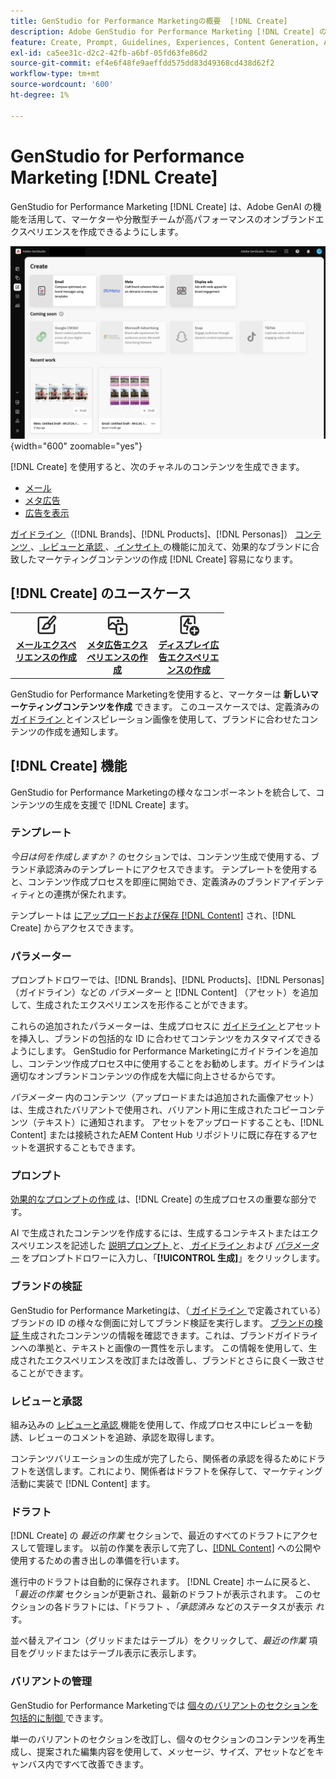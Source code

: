 ```yaml
---
title: GenStudio for Performance Marketingの概要  [!DNL Create]
description: Adobe GenStudio for Performance Marketing [!DNL Create] のジェネレーティブ AI を使用して、高パフォーマンスのオンブランドコンテンツを迅速に生成します。
feature: Create, Prompt, Guidelines, Experiences, Content Generation, Approval
exl-id: ca5ee31c-d2c2-42fb-a6bf-05fd63fe86d2
source-git-commit: ef4e6f48fe9aeffdd575dd83d49368cd438d62f2
workflow-type: tm+mt
source-wordcount: '600'
ht-degree: 1%

---
```


# GenStudio for Performance Marketing [!DNL Create]

GenStudio for Performance Marketing [!DNL Create] は、Adobe GenAI の機能を活用して、マーケターや分散型チームが高パフォーマンスのオンブランドエクスペリエンスを作成できるようにします。

![ ダッシュボードを作成 ](/help/assets/create.png){width="600" zoomable="yes"}

[!DNL Create] を使用すると、次のチャネルのコンテンツを生成できます。

* [メール](email-experiences.md)
* [ メタ広告 ](meta-experiences.md)
* [ 広告を表示 ](display-ad-experiences.md)

[ ガイドライン ](/help/user-guide/guidelines/overview.md) （[!DNL Brands]、[!DNL Products]、[!DNL Personas]） [ コンテンツ ](/help/user-guide/content/overview.md)、[ レビューと承認 ](/help/user-guide/approvals/overview.md)、[ インサイト ](/help/user-guide/insights/overview.md) の機能に加えて、効果的なブランドに合致したマーケティングコンテンツの作成 [!DNL Create] 容易になります。

## [!DNL Create] のユースケース

<table style="table-layout:fixed">
<tr style="border: 0;">
   <td align="center" valign="top" width="100">
      <a href="/help/user-guide/create/create-email-experience.md">
      <img alt="コンテンツを新規作成" src="../../assets/icons/icon-create.svg" width="35">
      </a>
      <div>
         <a href="/help/user-guide/create/create-email-experience.md">
         <strong> メールエクスペリエンスの作成 </strong>
         </a>
      </div>
   </td>
   <td align="center" valign="top" width="100">
      <a href="/help/user-guide/create/create-meta-ad.md">
      <img alt="メタ広告エクスペリエンスの作成" src="../../assets/icons/icon-asset.svg" width="35">
      </a>
      <div>
         <a href="/help/user-guide/create/create-meta-ad.md">
         <strong> メタ広告エクスペリエンスの作成 </strong>
         </a>
      </div>
   </td>
   <td align="center" valign="top" width="100">
      <a href="/help/user-guide/create/create-display-ad.md">
      <img alt="ディスプレイとエクスペリエンスの作成" src="../../assets/icons/icon-addTemplate.svg" width="35">
      </a>
      <div>
         <a href="/help/user-guide/create/create-display-ad.md">
         <strong> ディスプレイ広告エクスペリエンスの作成 </strong>
         </a>
      </div>
   </td>
</tr>
</table>

GenStudio for Performance Marketingを使用すると、マーケターは **新しいマーケティングコンテンツを作成** できます。 このユースケースでは、定義済みの [ ガイドライン ](/help/user-guide/guidelines/overview.md) とインスピレーション画像を使用して、ブランドに合わせたコンテンツの作成を通知します。

## [!DNL Create] 機能

GenStudio for Performance Marketingの様々なコンポーネントを統合して、コンテンツの生成を支援で [!DNL Create] ます。

### テンプレート

_今日は何を作成しますか？_ のセクションでは、コンテンツ生成で使用する、ブランド承認済みのテンプレートにアクセスできます。 テンプレートを使用すると、コンテンツ作成プロセスを即座に開始でき、定義済みのブランドアイデンティティとの連携が保たれます。

テンプレートは [ にアップロードおよび保存  [!DNL Content]](/help/user-guide/content/overview.md) され、[!DNL Create] からアクセスできます。

### パラメーター

プロンプトドロワーでは、[!DNL Brands]、[!DNL Products]、[!DNL Personas] （ガイドライン）などの _パラメーター_ と [!DNL Content] （アセット）を追加して、生成されたエクスペリエンスを形作ることができます。

これらの追加されたパラメーターは、生成プロセスに [ ガイドライン ](/help/user-guide/guidelines/overview.md) とアセットを挿入し、ブランドの包括的な ID に合わせてコンテンツをカスタマイズできるようにします。 GenStudio for Performance Marketingにガイドラインを追加し、コンテンツ作成プロセス中に使用することをお勧めします。ガイドラインは適切なオンブランドコンテンツの作成を大幅に向上させるからです。

_パラメーター_ 内のコンテンツ（アップロードまたは追加された画像アセット）は、生成されたバリアントで使用され、バリアント用に生成されたコピーコンテンツ（テキスト）に通知されます。 アセットをアップロードすることも、[!DNL Content] または接続されたAEM Content Hub リポジトリに既に存在するアセットを選択することもできます。

### プロンプト

[ 効果的なプロンプトの作成 ](/help/user-guide/effective-prompts.md) は、[!DNL Create] の生成プロセスの重要な部分です。

AI で生成されたコンテンツを作成するには、生成するコンテキストまたはエクスペリエンスを記述した [ 説明プロンプト ](/help/user-guide/effective-prompts.md) と、[ ガイドライン ](/help/user-guide/guidelines/overview.md) および [_パラメーター_](#parameters) をプロンプトドロワーに入力し、「**[!UICONTROL 生成]**」をクリックします。

### ブランドの検証

GenStudio for Performance Marketingは、（[ ガイドライン ](/help/user-guide/guidelines/overview.md) で定義されている）ブランドの ID の様々な側面に対してブランド検証を実行します。 [ ブランドの検証 ](/help/user-guide/guidelines/brand-validation.md) 生成されたコンテンツの情報を確認できます。これは、ブランドガイドラインへの準拠と、テキストと画像の一貫性を示します。 この情報を使用して、生成されたエクスペリエンスを改訂または改善し、ブランドとさらに良く一致させることができます。

### レビューと承認

組み込みの [ レビューと承認 ](/help/user-guide/approvals/overview.md) 機能を使用して、作成プロセス中にレビューを勧誘、レビューのコメントを追跡、承認を取得します。

コンテンツバリエーションの生成が完了したら、関係者の承認を得るためにドラフトを送信します。これにより、関係者はドラフトを保存して、マーケティング活動に実装で [!DNL Content] ます。

### ドラフト

[!DNL Create] の _最近の作業_ セクションで、最近のすべてのドラフトにアクセスして管理します。 以前の作業を表示して完了し、[[!DNL Content]](/help/user-guide/content/overview.md) への公開や使用するための書き出しの準備を行います。

進行中のドラフトは自動的に保存されます。 [!DNL Create] ホームに戻ると、「_最近の作業_ セクションが更新され、最新のドラフトが表示されます。 このセクションの各ドラフトには、「ドラフト _、「承認済み_ などのステータスが表示 _れ_ す。

並べ替えアイコン（グリッドまたはテーブル）をクリックして、_最近の作業_ 項目をグリッドまたはテーブル表示に表示します。

### バリアントの管理

GenStudio for Performance Marketingでは [ 個々のバリアントのセクションを包括的に制御 ](/help/user-guide/create/manage-variants.md) できます。

単一のバリアントのセクションを改訂し、個々のセクションのコンテンツを再生成し、提案された編集内容を使用して、メッセージ、サイズ、アセットなどをキャンバス内ですべて改善できます。
